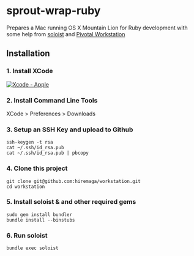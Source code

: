 # sprout-wrap-ruby

Prepares a Mac running OS X Mountain Lion for Ruby development with some help from [soloist](https://github.com/mkocher/soloist) and [Pivotal Workstation](https://github.com/pivotal/pivotal_workstation)

## Installation

### 1. Install XCode

[![Xcode - Apple](http://r.mzstatic.com/images/web/linkmaker/badge_macappstore-lrg.gif)](https://itunes.apple.com/us/app/xcode/id497799835?mt=12&uo=4)

### 2. Install Command Line Tools
  
  XCode > Preferences > Downloads

### 3. Setup an SSH Key and upload to Github

    ssh-keygen -t rsa
    cat ~/.ssh/id_rsa.pub
    cat ~/.ssh/id_rsa.pub | pbcopy
  
### 4. Clone this project
  
    git clone git@github.com:hiremaga/workstation.git
    cd workstation
  
### 5. Install soloist & and other required gems

    sudo gem install bundler
    bundle install --binstubs

### 6. Run soloist
  
    bundle exec soloist

